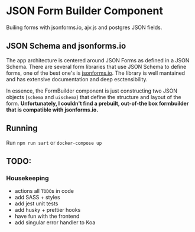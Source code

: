 # JSON Form Builder Component

Builing forms with jsonforms.io, ajv.js and postgres JSON fields.

## JSON Schema and jsonforms.io

The app architecture is centered around JSON Forms as defined in a JSON Schema. There are several form libraries that use JSON Schema to define forms, one of the best one's is [jsonforms.io](https://jsonforms.io/). The library is well mantained and has extensive documentation and deep esctensibility.

In essence, the FormBuilder component is just constructing two JSON objects (`schema` and `uischema`) that define the structure and layout of the form. **Unfortunately, I couldn't find a prebuilt, out-of-the box formbuilder that is compatible with jsonforms.io.**

## Running

Run `npm run sart` or `docker-compose up`

## TODO:

### Housekeeping
- actions all `TODO`s in code
- add SASS + styles
- add jest unit tests
- add husky + prettier hooks
- have fun with the frontend
- add singular error handler to Koa
